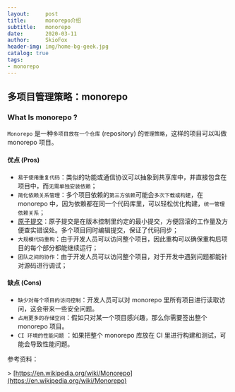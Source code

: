 ```yaml
---
layout:     post
title:      monorepo介绍
subtitle:   monorepo
date:       2020-03-11
author:     SkioFox
header-img: img/home-bg-geek.jpg
catalog: true
tags:
- monorepo
---
```


## 多项目管理策略：monorepo

### What Is monorepo ?

 `Monorepo` 是一种`多项目放在一个仓库` (repository) 的`管理策略`，这样的项目可以叫做 monorepo 项目。

#### 优点 (Pros)

* `易于使用重复代码`：类似的功能或通信协议可以抽象到共享库中，并直接包含在项目中，而`无需单独安装依赖`；
* `简化依赖关系管理`：多个项目依赖的`第三方依赖`可能会`多次下载或构建`，在 monorepo 中，因为依赖都在同一个代码库里，可以轻松优化构建，`统一管理依赖关系`；
* [原子提交](https://en.wikipedia.org/wiki/Atomic_commit#Revision_control)：原子提交是在版本控制里约定的最小提交，方便回滚的工作量及方便查实错误处。多个项目同时编辑提交，保证了代码同步；
* `大规模代码重构`：由于开发人员可以访问整个项目，因此重构可以确保重构后项目的每个部分都能继续运行；
* `团队之间的协作`：由于开发人员可以访问整个项目，对于开发中遇到问题都能针对源码进行调试；

#### 缺点 (Cons)

* `缺少对每个项目的访问控制`：开发人员可以对 monorepo 里所有项目进行读取访问，这会带来一些安全问题。
* `占用更多的存储空间`：假如只对某一个项目感兴趣，那么你需要签出整个 monorepo 项目。
* `CI 环境的性能问题` ：如果把整个 monorepo 库放在 CI 里进行构建和测试，可能会导致性能问题。

参考资料：

\> [https://en.wikipedia.org/wiki/Monorepo](https://en.wikipedia.org/wiki/Monorepo)